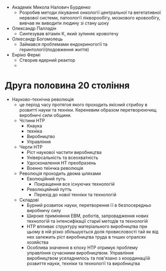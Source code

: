- Академік Микола Налович Бурденко
  - Розробив методи лікування онкології центральної та вегетативної нервової системи, патоології лікворообігу, мозкового кровообігу, вивчав як виводити людину зі стану шоку
- Олександр Палладін
  - Синтезував вітамін К, який зупиняє кровотечу
- Олкесандр Богомолець
  - Займався проблемами ендокриногогії та геринтології(подовження життя)
- Енріко Фермі
  - Створив ядерний реактор
  - 
# Друга половина 20 століння
- Науково-технічна революція 
  - це період часу протягоя якого проходить якісний стрибоу в розвитті науки та техніки. Кереневим образом перетворюючищ виробничі сили общини.
  - Чстини НТР
    - Кнаука
    - техніка
    - Виробництво
    - Управління
  - Черти НТР
    - Ріст наукової частити виробництва
    - Універсальність та всеохватність
    - Удосконалення НТ преобразень
    - Военно теїнчка революція
  - Революція проходить двома шляхами
    - Еволюційний путь
      - Покращення все існуючих технологій
    - Революцяйний путть
      - Перехід до нової техніки та технологій
  - Складові
    - Бурний розвиток науки, перетворення її в безпосередньо виробничу силу
    - Широке приміняння ЕВМ, роботів, запровадження нових технологій та інтенсифікації стариї методів та технологій
    - НТР впливає структуру матеріального виробництва при цьому в ній різко збільшується доля провисловості тай як від нех залежить ріст виробництва труда в тнших отралсях хозяйства
    - Особлива значення в єпоху НТР отримує проблему управління сучасними виробництвом. Управління виробництвом уселаднилось та пов'язано з координаціїй розвиття науки, техніки та технології та виробництва